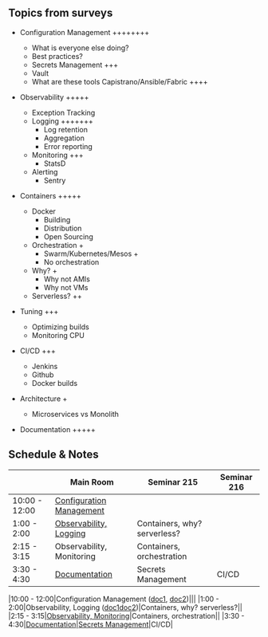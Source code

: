 Topics from surveys
---
* Configuration Management ++++++++
  * What is everyone else doing?
  * Best practices?
  * Secrets Management +++
  * Vault
  * What are these tools Capistrano/Ansible/Fabric ++++

* Observability +++++
  * Exception Tracking
  * Logging +++++++
    * Log retention
    * Aggregation
    * Error reporting
  * Monitoring +++
    * StatsD
  * Alerting
    * Sentry

* Containers +++++
  * Docker
    * Building
    * Distribution
    * Open Sourcing
  * Orchestration +
    * Swarm/Kubernetes/Mesos +
    * No orchestration
  * Why? +
    * Why not AMIs
    * Why not VMs
  * Serverless? ++

* Tuning +++
  * Optimizing builds
  * Monitoring CPU
* CI/CD +++
  * Jenkins
  * Github
  * Docker builds
* Architecture +
  * Microservices vs Monolith
* Documentation +++++

Schedule & Notes
---
|| Main Room | Seminar 215 | Seminar 216|
|---|---|---|---|
|10:00 - 12:00|[Configuration Management](https://docs.google.com/document/d/1oF8J5xeLnmzZs7CzDDD9-MrgZ3UcV996-1_vRMMCUPw/edit)|||
|1:00 -  2:00|[Observability, Logging](https://docs.google.com/document/d/1z1vVDVHvd1JGpRhOI-d3CU1agiewjsOHDlLrKzfC-hA/edit)|Containers, why? serverless?||
|2:15 -  3:15|Observability, Monitoring|Containers, orchestration||
|3:30 - 4:30|[Documentation](https://docs.google.com/document/d/1ODnEBuFHoLlbyASOROkAIOFCAX0X40RBiBJLNUfj9w0/edit)|Secrets Management|CI/CD|

|10:00 - 12:00|Configuration Management ([doc1](https://docs.google.com/document/d/1oF8J5xeLnmzZs7CzDDD9-MrgZ3UcV996-1_vRMMCUPw/edit), [doc2](https://github.com/devops4lib/DevOpsSummit/blob/master/2017/day1-tooling/Configuration-Management.md))|||
|1:00 -  2:00|Observability, Logging ([doc1](https://docs.google.com/document/d/1z1vVDVHvd1JGpRhOI-d3CU1agiewjsOHDlLrKzfC-hA/edit)[doc2](https://github.com/devops4lib/DevOpsSummit/blob/master/2017/day1-tooling/Observability-Logging.md))|Containers, why? serverless?||
|2:15 -  3:15|[Observability, Monitoring](https://github.com/devops4lib/DevOpsSummit/blob/master/2017/day1-tooling/Observability-Monitoring-Tuning.md)|Containers, orchestration||
|3:30 - 4:30|[Documentation](https://docs.google.com/document/d/1ODnEBuFHoLlbyASOROkAIOFCAX0X40RBiBJLNUfj9w0/edit)|[Secrets Management](https://github.com/devops4lib/DevOpsSummit/blob/master/2017/day1-tooling/Secrets-Management.md)|CI/CD|
